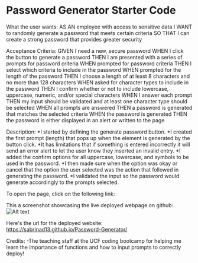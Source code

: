 # Password Generator Starter Code

What the user wants:
AS AN employee with access to sensitive data
I WANT to randomly generate a password that meets certain criteria
SO THAT I can create a strong password that provides greater security

Acceptance Criteria:
GIVEN I need a new, secure password
WHEN I click the button to generate a password
THEN I am presented with a series of prompts for password criteria
WHEN prompted for password criteria
THEN I select which criteria to include in the password
WHEN prompted for the length of the password
THEN I choose a length of at least 8 characters and no more than 128 characters
WHEN asked for character types to include in the password
THEN I confirm whether or not to include lowercase, uppercase, numeric, and/or special characters
WHEN I answer each prompt
THEN my input should be validated and at least one character type should be selected
WHEN all prompts are answered
THEN a password is generated that matches the selected criteria
WHEN the password is generated
THEN the password is either displayed in an alert or written to the page

Description: 
*I started by defining the generate password button.
*I created the first prompt (length) that pops up when the element is generated by the button click.
*It has limitations that if something is entered incorrectly it will send an error alert to let the user know they inserted an invalid entry.
*I added the confirm options for all uppercase, lowercase, and symbols to be used in the password.
*I then made sure when the option was okay or cancel that the option the user selected was the action that followed in generating the password.
*I validated the input so the password would generate accordingly to the prompts selected.

To open the page, click on the following link: 

This a screenshot showcasing the live deployed webpage on github:
![Alt text](../../OneDrive/Pictures/Screenshots/Screenshot%20(71).png)

Here's the url for the deployed website:
https://sabrinad13.github.io/Password-Generator/

Credits:
-The teaching staff at the UCF coding bootcamp for helping me learn the importance of functions and how to input prompts to correctly deploy!
